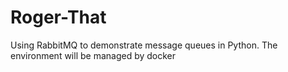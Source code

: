# Roger-That
Using RabbitMQ to demonstrate message queues in Python. The environment will be managed by docker
